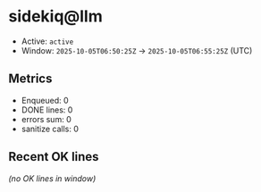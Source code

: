# sidekiq@llm

- Active: `active`
- Window: `2025-10-05T06:50:25Z` → `2025-10-05T06:55:25Z` (UTC)

## Metrics
- Enqueued: 0
- DONE lines: 0
- errors sum: 0
- sanitize calls: 0

## Recent OK lines
_(no OK lines in window)_
